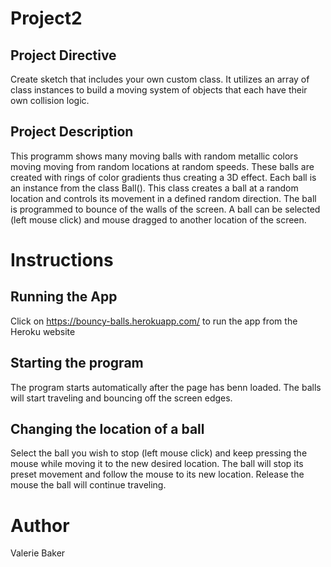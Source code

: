 # Project2

## Project Directive

Create sketch that includes your own custom class. It utilizes an array of class 
instances to build a moving system of objects that each have their own collision logic.

## Project Description

This programm shows many moving balls with random metallic colors moving
moving from random locations at random speeds. These balls are created with rings of color 
gradients thus creating a 3D effect. Each ball is an instance from the class Ball(). This
class creates a ball at a random location and controls its movement in a defined random 
direction. The ball is programmed to bounce of the walls of the screen. A ball can be 
selected (left mouse click) and mouse dragged to another location of the screen.

# Instructions

## Running the App

Click on <https://bouncy-balls.herokuapp.com/> to run the app from the Heroku website

## Starting the program

The program starts automatically after the page has benn loaded. 
The balls will start traveling and bouncing off the screen edges.

## Changing the location of a ball

Select the ball you wish to stop (left mouse click) and keep pressing the mouse while 
moving it to the new desired location. The ball will stop its preset movement and follow
the mouse to its new location. Release the mouse the ball will continue traveling.

# Author

Valerie Baker
